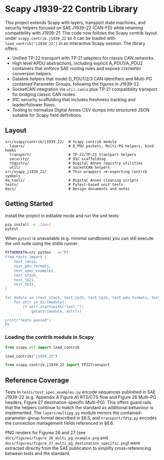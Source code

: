 # Scapy J1939-22 Contrib Library

This project extends Scapy with layers, transport state machines, and security
helpers focused on SAE J1939-22 (CAN-FD) while retaining compatibility with
J1939-21. The code now follows the Scapy contrib layout under
``scapy.contrib.j1939_22`` so it can be loaded with ``load_contrib("j1939_22")``
in an interactive Scapy session. The library offers:

- Unified TP-22 transport with TP-21 adapters for classic CAN networks.
- High level APDU abstractions, including explicit A_PDU1/A_PDU2 containers that
  enforce SAE routing rules and expose `J1939APDU` conversion helpers.
- Datalink helpers that model D_PDU1/2/3 CAN identifiers and Multi-PG contained
  Parameter Groups, following the figures in J1939-22.
- SocketCAN integration via `util.canio` plus TP-21 compatibility transport for
  bridging classic CAN nodes.
- 91C security scaffolding that includes freshness tracking and leader/follower
  flows.
- Tooling to normalize Digital Annex CSV dumps into structured JSON suitable
  for Scapy field definitions.

## Layout

```
src/scapy/contrib/j1939_22/  # Scapy contrib module
  layers/                    # D_PDU packets, Multi-PG helpers, bind hooks
  transport/                 # TP-22/TP-21 transport helpers
  security/                  # 91C scaffolding
  registry/                  # Digital Annex registry utilities
  util/                      # SocketCAN helpers
src/scapy_j1939_22/          # Thin wrappers re-exporting contrib symbols
da_tools/                    # Digital Annex cleaning scripts
tests/                       # Pytest-based unit tests
docs/                        # Design documents and notes
```

## Getting Started

Install the project in editable mode and run the unit tests:

```bash
pip install -e .[dev]
pytest
```

When `pytest` is unavailable (e.g. minimal sandboxes) you can still execute the
unit suite using the stdlib runner:

```bash
PYTHONPATH=src python - <<'PY'
from tests import (
    test_canio,
    test_pdu_formats,
    test_spec_examples,
    test_stack,
    test_tp21,
    test_tp22,
)

for module in (test_stack, test_tp22, test_tp21, test_pdu_formats, test_spec_examples, test_canio):
    for attr in dir(module):
        if attr.startswith("test_"):
            getattr(module, attr)()

print("tests passed")
PY
```

### Loading the contrib module in Scapy

```python
from scapy.all import load_contrib

load_contrib("j1939_22")

from scapy.contrib.j1939_22 import TP22Transport
```

## Reference Coverage

Tests in `tests/test_spec_examples.py` encode sequences published in SAE
J1939-22 (e.g. Appendix A Figure A1 RTS/CTS flow and Figure 26 Multi-PG
headers, Figure 27 destination-specific Multi-PG). This offers guard rails that the helpers continue to match the
standard as additional behaviour is implemented. The `layers/multipg.py`
module mirrors the contained-parameter-group format described in §6.5, and
`transport/fdtp.py` encodes the connection management fields referenced in
§6.6.

PNG renders for Figures 26 and 27 (see `docs/figures/figure_26_multi_pg_example.png`
and `docs/figures/figure_27_multi_pg_destination_specific.png`) were extracted
directly from the SAE publication to simplify cross-referencing between tests
and the standard.
